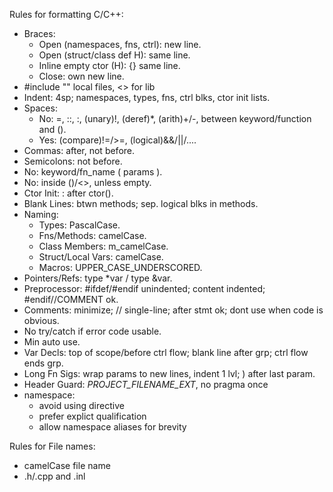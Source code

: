 Rules for formatting C/C++:
- Braces:
  - Open (namespaces, fns, ctrl): new line.
  - Open (struct/class def H): same line.
  - Inline empty ctor (H): {} same line.
  - Close: own new line.
- #include "" local files, <> for lib
- Indent: 4sp; namespaces, types, fns, ctrl blks, ctor init lists.
- Spaces:
  - No: =, ::, :, (unary)!, (deref)*, (arith)+/-, between keyword/function and ().
  - Yes: (compare)!=/>=, (logical)&&/||/....
- Commas: after, not before.
- Semicolons: not before.
- No: keyword/fn_name ( params ).
- No: inside ()/<>, unless empty.
- Ctor Init: : after ctor().
- Blank Lines: btwn methods; sep. logical blks in methods.
- Naming:
  - Types: PascalCase.
  - Fns/Methods: camelCase.
  - Class Members: m_camelCase.
  - Struct/Local Vars: camelCase.
  - Macros: UPPER_CASE_UNDERSCORED.
- Pointers/Refs: type *var / type &var.
- Preprocessor: #ifdef/#endif unindented; content indented; #endif//COMMENT ok.
- Comments: minimize; // single-line; after stmt ok; dont use when code is obvious.
- No try/catch if error code usable.
- Min auto use.
- Var Decls: top of scope/before ctrl flow; blank line after grp; ctrl flow ends grp.
- Long Fn Sigs: wrap params to new lines, indent 1 lvl; ) after last param.
- Header Guard: _PROJECT_FILENAME_EXT_, no pragma once
- namespace:
  - avoid using directive
  - prefer explict qualification
  - allow namespace aliases for brevity

Rules for File names:
- camelCase file name
- .h/.cpp and .inl
